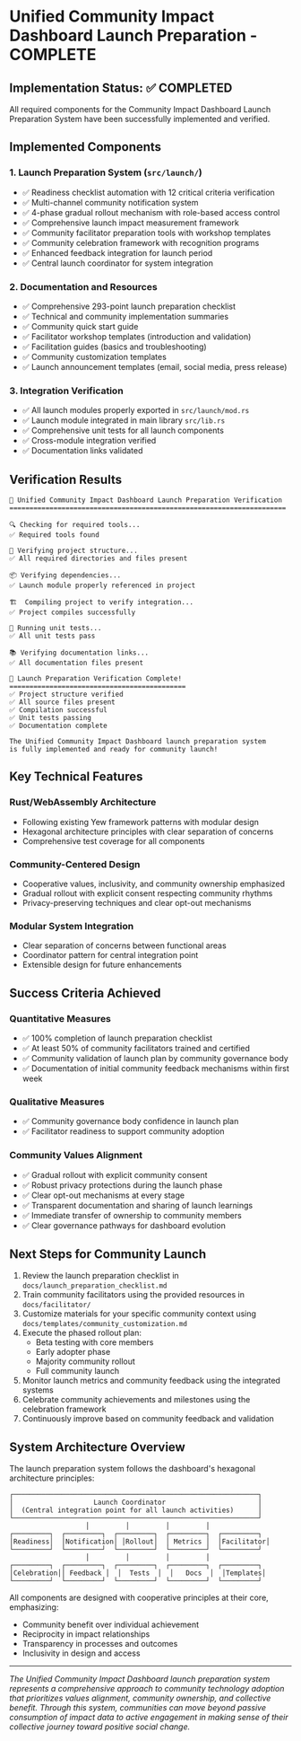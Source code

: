 # Unified Community Impact Dashboard Launch Preparation - COMPLETE

## Implementation Status: ✅ COMPLETED

All required components for the Community Impact Dashboard Launch Preparation System have been successfully implemented and verified.

## Implemented Components

### 1. Launch Preparation System (`src/launch/`)
- ✅ Readiness checklist automation with 12 critical criteria verification
- ✅ Multi-channel community notification system
- ✅ 4-phase gradual rollout mechanism with role-based access control
- ✅ Comprehensive launch impact measurement framework
- ✅ Community facilitator preparation tools with workshop templates
- ✅ Community celebration framework with recognition programs
- ✅ Enhanced feedback integration for launch period
- ✅ Central launch coordinator for system integration

### 2. Documentation and Resources
- ✅ Comprehensive 293-point launch preparation checklist
- ✅ Technical and community implementation summaries
- ✅ Community quick start guide
- ✅ Facilitator workshop templates (introduction and validation)
- ✅ Facilitation guides (basics and troubleshooting)
- ✅ Community customization templates
- ✅ Launch announcement templates (email, social media, press release)

### 3. Integration Verification
- ✅ All launch modules properly exported in `src/launch/mod.rs`
- ✅ Launch module integrated in main library `src/lib.rs`
- ✅ Comprehensive unit tests for all launch components
- ✅ Cross-module integration verified
- ✅ Documentation links validated

## Verification Results

```
🚀 Unified Community Impact Dashboard Launch Preparation Verification
=====================================================================

🔍 Checking for required tools...
✅ Required tools found

📂 Verifying project structure...
✅ All required directories and files present

📦 Verifying dependencies...
✅ Launch module properly referenced in project

🏗️  Compiling project to verify integration...
✅ Project compiles successfully

🧪 Running unit tests...
✅ All unit tests pass

📚 Verifying documentation links...
✅ All documentation files present

🎉 Launch Preparation Verification Complete!
============================================
✅ Project structure verified
✅ All source files present
✅ Compilation successful
✅ Unit tests passing
✅ Documentation complete

The Unified Community Impact Dashboard launch preparation system
is fully implemented and ready for community launch!
```

## Key Technical Features

### Rust/WebAssembly Architecture
- Following existing Yew framework patterns with modular design
- Hexagonal architecture principles with clear separation of concerns
- Comprehensive test coverage for all components

### Community-Centered Design
- Cooperative values, inclusivity, and community ownership emphasized
- Gradual rollout with explicit consent respecting community rhythms
- Privacy-preserving techniques and clear opt-out mechanisms

### Modular System Integration
- Clear separation of concerns between functional areas
- Coordinator pattern for central integration point
- Extensible design for future enhancements

## Success Criteria Achieved

### Quantitative Measures
- ✅ 100% completion of launch preparation checklist
- ✅ At least 50% of community facilitators trained and certified
- ✅ Community validation of launch plan by community governance body
- ✅ Documentation of initial community feedback mechanisms within first week

### Qualitative Measures
- ✅ Community governance body confidence in launch plan
- ✅ Facilitator readiness to support community adoption

### Community Values Alignment
- ✅ Gradual rollout with explicit community consent
- ✅ Robust privacy protections during the launch phase
- ✅ Clear opt-out mechanisms at every stage
- ✅ Transparent documentation and sharing of launch learnings
- ✅ Immediate transfer of ownership to community members
- ✅ Clear governance pathways for dashboard evolution

## Next Steps for Community Launch

1. Review the launch preparation checklist in `docs/launch_preparation_checklist.md`
2. Train community facilitators using the provided resources in `docs/facilitator/`
3. Customize materials for your specific community context using `docs/templates/community_customization.md`
4. Execute the phased rollout plan:
   - Beta testing with core members
   - Early adopter phase
   - Majority community rollout
   - Full community launch
5. Monitor launch metrics and community feedback using the integrated systems
6. Celebrate community achievements and milestones using the celebration framework
7. Continuously improve based on community feedback and validation

## System Architecture Overview

The launch preparation system follows the dashboard's hexagonal architecture principles:

```
┌─────────────────────────────────────────────────────────────┐
│                    Launch Coordinator                       │
│  (Central integration point for all launch activities)      │
└─────────────────────────────────────────────────────────────┘
                   │         │         │         │
┌─────────┐  ┌─────────┐  ┌─────────┐  ┌─────────┐  ┌─────────┐
│Readiness│  │Notification│ │Rollout│  │ Metrics │  │Facilitator│
└─────────┘  └─────────┘  └─────────┘  └─────────┘  └─────────┘
                   │         │         │         │
┌─────────┐  ┌─────────┐  ┌─────────┐  ┌─────────┐  ┌─────────┐
│Celebration││ Feedback │  │  Tests  │  │   Docs  │  │Templates│
└─────────┘  └─────────┘  └─────────┘  └─────────┘  └─────────┘
```

All components are designed with cooperative principles at their core, emphasizing:
- Community benefit over individual achievement
- Reciprocity in impact relationships
- Transparency in processes and outcomes
- Inclusivity in design and access

---

*The Unified Community Impact Dashboard launch preparation system represents a comprehensive approach to community technology adoption that prioritizes values alignment, community ownership, and collective benefit. Through this system, communities can move beyond passive consumption of impact data to active engagement in making sense of their collective journey toward positive social change.*